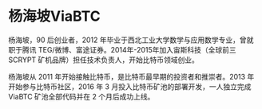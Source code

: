 # 杨海坡ViaBTC

杨海坡，90 后创业者，2012 年毕业于西北工业大学数学与应用数学专业，曾就职于腾讯 TEG/微博、富途证券。2014年-2015年加入宙斯科技（全球前三 SCRYPT 矿机品牌）担任技术负责人，开始比特币领域创业。

杨海坡从 2011 年开始接触比特币，是比特币最早期的投资者和推崇者。2013 年开始参与比特币社区，2016 年 3 月投入比特币矿池的部署开发，一人独立完成 ViaBTC 矿池全部代码并在 2 个月后成功上线。
